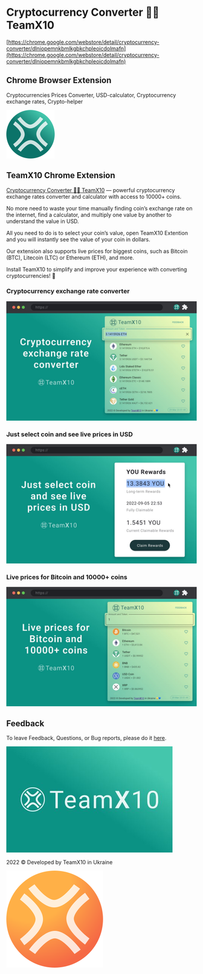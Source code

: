# Cryptocurrency Converter 💛💙 TeamX10
[https://chrome.google.com/webstore/detail/cryptocurrency-converter/dlniopemnkbmlkgbkchpleoicdolmafn](https://chrome.google.com/webstore/detail/cryptocurrency-converter/dlniopemnkbmlkgbkchpleoicdolmafn)
## Chrome Browser Extension
Cryptocurrencies Prices Converter,
USD-calculator,
Cryptocurrency exchange rates,
Crypto-helper

![TeamX10](https://github.com/teamx10/ccc/blob/main/images/logo-filled.svg)

## TeamX10 Chrome Extension
[Cryptocurrency Converter 💛💙 TeamX10](https://chrome.google.com/webstore/detail/cryptocurrency-converter/dlniopemnkbmlkgbkchpleoicdolmafn)  — powerful cryptocurrency exchange rates converter and calculator with access to 10000+ coins.

No more need to waste your time manually finding сoin’s exchange rate on the internet, find a calculator, and multiply one value by another to understand the value in USD.

All you need to do is to select your coin’s value, open TeamX10 Extention and you will instantly see the value of your coin in dollars.

Our extension also supports live prices for biggest coins, such as Bitcoin (BTC), Litecoin (LTC) or Ethereum (ETH), and more.

Install TeamX10 to simplify and improve your experience with converting cryptocurrencies! 🙌

### Cryptocurrency exchange rate converter
![TeamX10 Screenshot 1](https://github.com/teamx10/ccc/blob/main/images/1280x800-1.jpeg)

### Just select coin and see live prices in USD
![TeamX10 Screenshot 2](https://github.com/teamx10/ccc/blob/main/images/1280x800-2.jpeg)

### Live prices for Bitcoin and 10000+ coins
![TeamX10 Screenshot 3](https://github.com/teamx10/ccc/blob/main/images/1280x800-3.jpeg)

## Feedback
To leave Feedback, Questions, or Bug reports, please do it [here](https://forms.gle/ZqQXL3YrGNKtUWCeA).

![Cryptocurrency Converter TeamX1](https://github.com/teamx10/ccc/blob/main/images/440x280.jpeg)

2022 &copy; Developed by TeamX10 in Ukraine

![Cryptocurrency Converter TeamX10](https://github.com/teamx10/ccc/blob/main/images/logo-filled-orange.svg)
